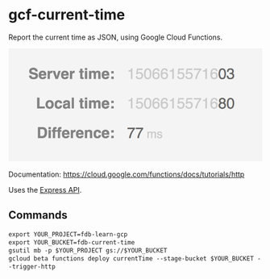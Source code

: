 # gcf-current-time
Report the current time as JSON, using Google Cloud Functions.

![Screenshot](https://raw.githubusercontent.com/fdb/current-time/master/.github/screenshot.png)

Documentation: https://cloud.google.com/functions/docs/tutorials/http

Uses the [Express API](http://expressjs.com/en/api.html).

## Commands
    export YOUR_PROJECT=fdb-learn-gcp
    export YOUR_BUCKET=fdb-current-time
    gsutil mb -p $YOUR_PROJECT gs://$YOUR_BUCKET
    gcloud beta functions deploy currentTime --stage-bucket $YOUR_BUCKET --trigger-http
